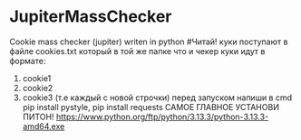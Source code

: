 # JupiterMassChecker
Cookie mass checker (jupiter) writen in python 
#Читай!
куки поступают в файле cookies.txt который в той же папке что и чекер
куки идут в формате:
1. cookie1
2. cookie2
3. cookie3
(т.е каждый с новой строчки)
перед запуском напиши в cmd pip install pystyle, pip install requests 
САМОЕ ГЛАВНОЕ УСТАНОВИ ПИТОН! https://www.python.org/ftp/python/3.13.3/python-3.13.3-amd64.exe
